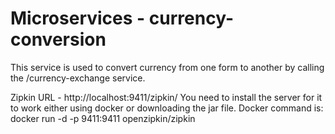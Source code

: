 # Microservices - currency-conversion

This service is used to convert currency from one form to another by calling the /currency-exchange service.

Zipkin URL - http://localhost:9411/zipkin/ You need to install the server for it to work either using docker or downloading the jar file. Docker command is: docker run -d -p 9411:9411 openzipkin/zipkin
